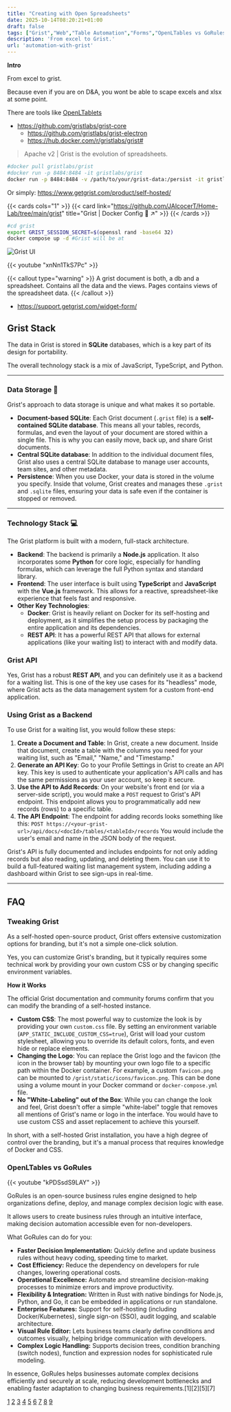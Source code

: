 ```yaml
---
title: "Creating with Open Spreadsheets"
date: 2025-10-14T08:20:21+01:00
draft: false
tags: ["Grist","Web","Table Automation","Forms","OpenLTables vs GoRules"]
description: 'From excel to Grist.'
url: 'automation-with-grist'
---
```



**Intro**

From excel to grist.

Because even if you are on D&A, you wont be able to scape excels and xlsx at some point.

There are tools like [OpenLTablets](https://jalcocert.github.io/JAlcocerT/understanding-openl-tablets/)

* https://github.com/gristlabs/grist-core
    * https://github.com/gristlabs/grist-electron
    * https://hub.docker.com/r/gristlabs/grist#

> Apache v2 | Grist is the evolution of spreadsheets.

```sh
#docker pull gristlabs/grist
#docker run -p 8484:8484 -it gristlabs/grist
docker run -p 8484:8484 -v /path/to/your/grist-data:/persist -it gristlabs/grist
```

Or simply: https://www.getgrist.com/product/self-hosted/


{{< cards cols="1" >}}
  {{< card link="https://github.com/JAlcocerT/Home-Lab/tree/main/grist" title="Grist | Docker Config 🐋 ↗" >}}
{{< /cards >}}


```sh
#cd grist
export GRIST_SESSION_SECRET=$(openssl rand -base64 32)
docker compose up -d #Grist will be at 
```

![Grist UI](/blog_img/selfh/HomeLab/grist.png)

<!-- https://www.youtube.com/watch?v=xnNn1TkS7Pc -->

{{< youtube "xnNn1TkS7Pc" >}}


{{< callout type="warning" >}}
A grist document is both, a db and a spreadsheet. Contains all the data and the views. Pages contains views of the spreadsheet data.
{{< /callout >}}

* https://support.getgrist.com/widget-form/

## Grist Stack

The data in Grist is stored in **SQLite** databases, which is a key part of its design for portability. 

The overall technology stack is a mix of JavaScript, TypeScript, and Python.

---

### Data Storage 💾

Grist's approach to data storage is unique and what makes it so portable.

* **Document-based SQLite**: Each Grist document (`.grist` file) is a **self-contained SQLite database**. This means all your tables, records, formulas, and even the layout of your document are stored within a single file. This is why you can easily move, back up, and share Grist documents.
* **Central SQLite database**: In addition to the individual document files, Grist also uses a central SQLite database to manage user accounts, team sites, and other metadata.
* **Persistence**: When you use Docker, your data is stored in the volume you specify. Inside that volume, Grist creates and manages these `.grist` and `.sqlite` files, ensuring your data is safe even if the container is stopped or removed.

---

### Technology Stack 💻

The Grist platform is built with a modern, full-stack architecture.

* **Backend**: The backend is primarily a **Node.js** application. It also incorporates some **Python** for core logic, especially for handling formulas, which can leverage the full Python syntax and standard library.
* **Frontend**: The user interface is built using **TypeScript** and **JavaScript** with the **Vue.js** framework. This allows for a reactive, spreadsheet-like experience that feels fast and responsive.
* **Other Key Technologies**:
    * **Docker**: Grist is heavily reliant on Docker for its self-hosting and deployment, as it simplifies the setup process by packaging the entire application and its dependencies.
    * **REST API**: It has a powerful REST API that allows for external applications (like your waiting list) to interact with and modify data.

### Grist API

Yes, Grist has a robust **REST API**, and you can definitely use it as a backend for a waiting list. This is one of the key use cases for its "headless" mode, where Grist acts as the data management system for a custom front-end application.

### Using Grist as a Backend

To use Grist for a waiting list, you would follow these steps:

1.  **Create a Document and Table**: In Grist, create a new document. Inside that document, create a table with the columns you need for your waiting list, such as "Email," "Name," and "Timestamp."
2.  **Generate an API Key**: Go to your Profile Settings in Grist to create an API key. This key is used to authenticate your application's API calls and has the same permissions as your user account, so keep it secure.
3.  **Use the API to Add Records**: On your website's front end (or via a server-side script), you would make a `POST` request to Grist's API endpoint. This endpoint allows you to programmatically add new records (rows) to a specific table.
4.  **The API Endpoint**: The endpoint for adding records looks something like this:
    `POST https://<your-grist-url>/api/docs/<docId>/tables/<tableId>/records`
    You would include the user's email and name in the JSON body of the request.

Grist's API is fully documented and includes endpoints for not only adding records but also reading, updating, and deleting them. You can use it to build a full-featured waiting list management system, including adding a dashboard within Grist to see sign-ups in real-time.


---

## FAQ

### Tweaking Grist

As a self-hosted open-source product, Grist offers extensive customization options for branding, but it's not a simple one-click solution.

Yes, you can customize Grist's branding, but it typically requires some technical work by providing your own custom CSS or by changing specific environment variables.

**How it Works**

The official Grist documentation and community forums confirm that you can modify the branding of a self-hosted instance.

* **Custom CSS**: The most powerful way to customize the look is by providing your own `custom.css` file. By setting an environment variable (`APP_STATIC_INCLUDE_CUSTOM_CSS=true`), Grist will load your custom stylesheet, allowing you to override its default colors, fonts, and even hide or replace elements.
* **Changing the Logo**: You can replace the Grist logo and the favicon (the icon in the browser tab) by mounting your own logo file to a specific path within the Docker container. For example, a custom `favicon.png` can be mounted to `/grist/static/icons/favicon.png`. This can be done using a volume mount in your Docker command or `docker-compose.yml` file.
* **No "White-Labeling" out of the Box**: While you can change the look and feel, Grist doesn't offer a simple "white-label" toggle that removes all mentions of Grist's name or logo in the interface. You would have to use custom CSS and asset replacement to achieve this yourself.

In short, with a self-hosted Grist installation, you have a high degree of control over the branding, but it's a manual process that requires knowledge of Docker and CSS.



### OpenLTables vs GoRules

<!-- https://www.youtube.com/watch?v=kPDSsdS9LAY -->

{{< youtube "kPDSsdS9LAY" >}}


GoRules is an open-source business rules engine designed to help organizations define, deploy, and manage complex decision logic with ease. 

It allows users to create business rules through an intuitive interface, making decision automation accessible even for non-developers.

What GoRules can do for you:

- **Faster Decision Implementation:** Quickly define and update business rules without heavy coding, speeding time to market.
- **Cost Efficiency:** Reduce the dependency on developers for rule changes, lowering operational costs.
- **Operational Excellence:** Automate and streamline decision-making processes to minimize errors and improve productivity.
- **Flexibility & Integration:** Written in Rust with native bindings for Node.js, Python, and Go, it can be embedded in applications or run standalone.
- **Enterprise Features:** Support for self-hosting (including Docker/Kubernetes), single sign-on (SSO), audit logging, and scalable architecture.
- **Visual Rule Editor:** Lets business teams clearly define conditions and outcomes visually, helping bridge communication with developers.
- **Complex Logic Handling:** Supports decision trees, condition branching (switch nodes), function and expression nodes for sophisticated rule modeling.

In essence, GoRules helps businesses automate complex decisions efficiently and securely at scale, reducing development bottlenecks and enabling faster adaptation to changing business requirements.[1][2][5][7]

[1](https://gorules.io)
[2](https://docs.gorules.io/docs/user-manual)
[3](https://www.nected.ai/blog/rule-engine-in-node-js-javascript)
[4](https://github.com/Icheka/go-rules-engine)
[5](https://github.com/gorules/zen)
[6](https://www.reddit.com/r/golang/comments/xdunm8/guide_to_rule_engines/)
[7](https://www.youtube.com/watch?v=kPDSsdS9LAY)
[8](https://www.reddit.com/r/golang/comments/1aowt8y/gorules_business_rules_engine_for_go/)
[9](https://blog.elest.io/tag/open-source-softwares/)